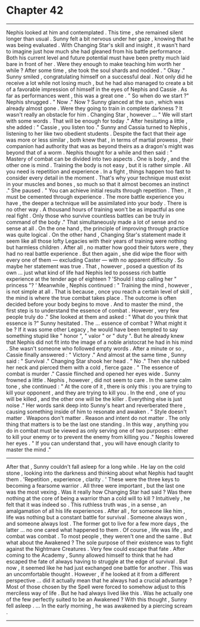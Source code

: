 
# Chapter 42


---

Nephis looked at him and contemplated . This time , she remained silent longer than usual .
Sunny felt a bit nervous under her gaze , knowing that he was being evaluated . With Changing Star's skill and insight , it wasn't hard to imagine just how much she had gleaned from his battle performance . Both his current level and future potential must have been pretty much laid bare in front of her . Were they enough to make teaching him worth her while ?
After some time , she took the soul shards and nodded .
" Okay ."
Sunny smiled , congratulating himself on a successful deal . Not only did he receive a lot while not losing much , but he had also managed to create a bit of a favorable impression of himself in the eyes of Nephis and Cassie . As far as performances went , this was a great one .
" So when do we start ?"
Nephis shrugged .
" Now ."
Now ?
Sunny glanced at the sun , which was already almost gone . Were they going to train in complete darkness ? It wasn't really an obstacle for him . Changing Star , however …
" We will start with some words . That will be enough for today ."
After hesitating a little , she added :
" Cassie , you listen too ."
Sunny and Cassia turned to Nephis , listening to her like two obedient students . Despite the fact that their age was more or less similar , both knew that , in terms of martial prowess , their companion had authority that was as beyond theirs as a dragon's might was beyond that of a worm .
Nephis thought for a while and then said :
" Mastery of combat can be divided into two aspects . One is body , and the other one is mind . Training the body is not easy , but it is rather simple . All you need is repetition and experience . In a fight , things happen too fast to consider every detail in the moment . That's why your technique must exist in your muscles and bones , so much so that it almost becomes an instinct ."
She paused .
" You can achieve initial results through repetition . Then , it must be cemented through experience . The more battle experience you have , the deeper a technique will be assimilated into your body . There is no other way . A thousand hours of training won't be as impactful as one real fight . Only those who survive countless battles can be truly in command of the body ."
That simultaneously made a lot of sense and no sense at all . On the one hand , the principle of improving through practice was quite logical . On the other hand , Changing Star's statement made it seem like all those lofty Legacies with their years of training were nothing but harmless children . After all , no matter how good their tutors were , they had no real battle experience .
But then again , she did wipe the floor with every one of them — excluding Caster — with no apparent difficulty . So maybe her statement was true . That , however , posed a question of its own … just what kind of life had Nephis led to possess rich battle experience at the tender age of eighteen ?
'Should I stop calling her " princess "? '
Meanwhile , Nephis continued :
" Training the mind , however , is not simple at all . That is because , once you reach a certain level of skill , the mind is where the true combat takes place . The outcome is often decided before your body begins to move . And to master the mind , the first step is to understand the essence of combat . However , very few people truly do ."
She looked at them and asked :
" What do you think that essence is ?"
Sunny hesitated . The … essence of combat ? What might it be ?
If it was some other Legacy , he would have been tempted to say something stupid like " honor ", " valor " or " duty ". But he already knew that Nephis did not fit into the image of a noble aristocrat he had in his mind . She wasn't someone who followed empty words .
After a minute or so , Cassie finally answered :
" Victory ."
And almost at the same time , Sunny said :
" Survival ."
Changing Star shook her head .
" No ."
Then she rubbed her neck and pierced them with a cold , fierce gaze .
" The essence of combat is murder ."
Cassie flinched and opened her eyes wide . Sunny frowned a little . Nephis , however , did not seem to care . In the same calm tone , she continued :
" At the core of it , there is only this : you are trying to kill your opponent , and they are trying to kill you . In the end , one of you will be killed , and the other one will be the killer . Everything else is just noise ."
Her words sank deep into Sunny's heart and reverberated there , causing something inside of him to resonate and awaken .
" Style doesn't matter . Weapons don't matter . Reason and intent do not matter . The only thing that matters is to be the last one standing . In this way , anything you do in combat must be viewed as only serving one of two purposes : either to kill your enemy or to prevent the enemy from killing you ."
Nephis lowered her eyes .
" If you can understand that , you will have enough clarity to master the mind ."
***
After that , Sunny couldn't fall asleep for a long while . He lay on the cold stone , looking into the darkness and thinking about what Nephis had taught them .
'Repetition , experience , clarity . '
These were the three keys to becoming a fearsome warrior . All three were important , but the last one was the most vexing .
Was it really how Changing Star had said ? Was there nothing at the core of being a warrior than a cold will to kill ? Intuitively , he felt that it was indeed so . This ruthless truth was , in a sense , an amalgamation of all his life experiences .
After all , for someone like him , life was nothing but a constant battle for survival . Someone always won , and someone always lost . The former got to live for a few more days , the latter … no one cared what happened to them .
Of course , life was life , and combat was combat . To most people , they weren't one and the same . But what about the Awakened ? The sole purpose of their existence was to fight against the Nightmare Creatures . Very few could escape that fate .
After coming to the Academy , Sunny allowed himself to think that he had escaped the fate of always having to struggle at the edge of survival . But now , it seemed like he had just exchanged one battle for another .
This was an uncomfortable thought .
However , if he looked at it from a different perspective … did it actually mean that he always had a crucial advantage ? Most of those chosen by the Spell were forced to somehow adjust to this merciless way of life . But he had always lived like this .
Was he actually one of the few perfectly suited to be an Awakened ?
With this thought , Sunny fell asleep .
… In the early morning , he was awakened by a piercing scream .

---

